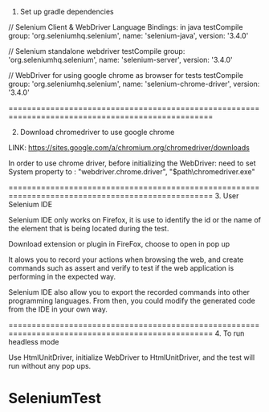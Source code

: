 1. Set up gradle dependencies
 
// Selenium Client & WebDriver Language Bindings: in java
testCompile group: 'org.seleniumhq.selenium', name: 'selenium-java', version: '3.4.0'

// Selenium standalone webdriver
testCompile group: 'org.seleniumhq.selenium', name: 'selenium-server', version: '3.4.0'

// WebDriver for using google chrome as browser for tests
testCompile group: 'org.seleniumhq.selenium', name: 'selenium-chrome-driver', version: '3.4.0'

==================================================================================================

2. Download chromedriver to use google chrome

LINK: https://sites.google.com/a/chromium.org/chromedriver/downloads

In order to use chrome driver, before initializing the WebDriver:
  need to set System property to : "webdriver.chrome.driver", "$path\\chromedriver.exe"

==================================================================================================
3. User Selenium IDE

Selenium IDE only works on Firefox, it is use to identify the id or the name of the element 
that is being located during the test.

Download extension or plugin in FireFox, choose to open in pop up

It alows you to record your actions when browsing the web, and create commands such as assert 
and verify to test if the web application is performing in the expected way. 

Selenium IDE also allow you to export the recorded commands into other programming languages.
From then, you could modify the generated code from the IDE in your own way. 

==================================================================================================
4. To run headless mode

Use HtmlUnitDriver, initialize WebDriver to HtmlUnitDriver, and the test will run without any 
pop ups. 

# SeleniumTest
